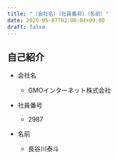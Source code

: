 ```yaml
---
title: "（会社名）（社員番号）（名前）"
date: 2020-05-07T02:00:04+09:00
draft: false
---
```


## 自己紹介
- 会社名
    
    - GMOインターネット株式会社

- 社員番号
    
    - 2987

- 名前

    - 長谷川泰斗